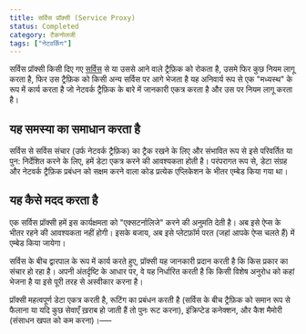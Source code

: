 ```yaml
---
title: सर्विस प्रॉक्सी (Service Proxy)
status: Completed
category: टैकनोलजी
tags: ["नेटवर्किंग"]
---
```


सर्विस प्रॉक्सी किसी दिए गए [सर्विस](/service/) से या उससे आने वाले ट्रैफ़िक को रोकता है,
उसमे फिर कुछ नियम लागू करता है, फिर उस ट्रैफ़िक को किसी अन्य सर्विस पर आगे भेजता है
यह अनिवार्य रूप से एक "मध्यस्थ" के रूप में कार्य करता है जो नेटवर्क ट्रैफ़िक के बारे में जानकारी एकत्र करता है और उस पर नियम लागू करता है।

## यह समस्या का समाधान करता है

सर्विस से सर्विस संचार (उर्फ नेटवर्क ट्रैफ़िक) का ट्रैक रखने के लिए और
संभावित रूप से इसे परिवर्तित या पुन: निर्देशित करने के लिए, हमें डेटा एकत्र करने की आवश्यकता होती है।
परंपरागत रूप से, डेटा संग्रह और नेटवर्क ट्रैफ़िक प्रबंधन को सक्षम करने वाला कोड प्रत्येक एप्लिकेशन के भीतर एम्बेड किया गया था।

## यह कैसे मदद करता है

एक सर्विस प्रॉक्सी हमें इस कार्यक्षमता को "एक्सटर्नालिजे" करने की अनुमति देती है।
अब इसे ऐप्स के भीतर रहने की आवश्यकता नहीं होगी।
इसके बजाय, अब इसे प्लेटफ़ॉर्म परत (जहां आपके ऐप्स चलते हैं) में एम्बेड किया जायेगा।

सर्विस के बीच द्वारपाल के रूप में कार्य करते हुए, प्रॉक्सी यह जानकारी प्रदान करती है कि किस प्रकार का संचार हो रहा है।
अपनी अंतर्दृष्टि के आधार पर, वे यह निर्धारित करती है कि किसी विशेष अनुरोध को कहां भेजना है या इसे पूरी तरह से अस्वीकार करना है।

प्रॉक्सी महत्वपूर्ण डेटा एकत्र करती है, रूटिंग का प्रबंधन करती है (सर्विस के बीच ट्रैफ़िक को समान रूप से फैलाना या यदि कुछ सेवाएँ ख़राब हो जाती हैं तो पुनः रूट करना),
इंक्रिप्टेड कनेक्शन, और कैश मैमोरी (संसाधन खपत को कम करना)।–––
